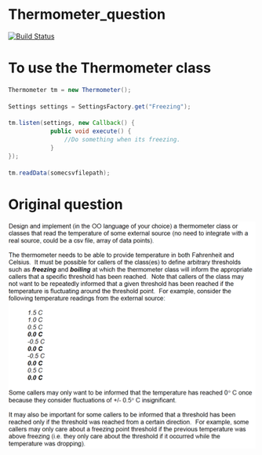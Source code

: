 # Thermometer_question

[![Build Status](https://travis-ci.org/CarlosBalladares/Thermometer-question.svg?branch=master)](https://travis-ci.org/CarlosBalladares/Thermometer-question)

# To use the Thermometer class

```java
Thermometer tm = new Thermometer();

Settings settings = SettingsFactory.get("Freezing");

tm.listen(settings, new Callback() {
            public void execute() {
                //Do something when its freezing.
            }
});

tm.readData(somecsvfilepath);

```

# Original question
![Alt text](src/main/resources/thermometerq.png)

